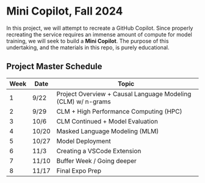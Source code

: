 # Mini Copilot, Fall 2024

In this project, we will attempt to recreate a GitHub Copilot. Since properly recreating the service requires an immense amount of compute for model training, we will seek to build a **Mini Copilot**. The purpose of this undertaking, and the materials in this repo, is purely educational.

## Project Master Schedule

| Week | Date   | Topic                                      |
|------|--------|--------------------------------------------|
| 1    | 9/22   | Project Overview + Causal Language Modeling (CLM) w/ n-grams |
| 2    | 9/29   | CLM + High Performance Computing (HPC)      |
| 3    | 10/6   | CLM Continued + Model Evaluation            |
| 4    | 10/20  | Masked Language Modeling (MLM)              |
| 5    | 10/27  | Model Deployment                            |
| 6    | 11/3   | Creating a VSCode Extension                 |
| 7    | 11/10  | Buffer Week / Going deeper                  |
| 8    | 11/17  | Final Expo Prep                             |
